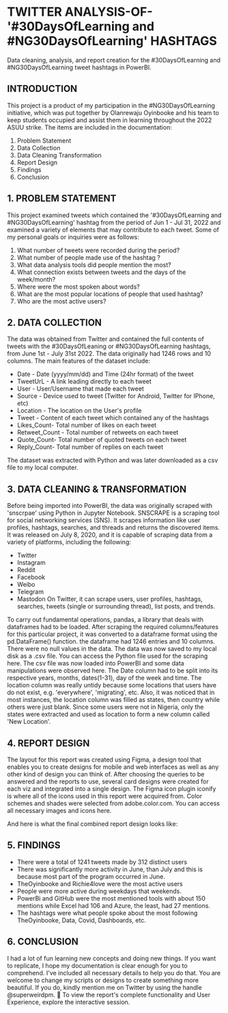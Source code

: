 # TWITTER ANALYSIS-OF-'#30DaysOfLearning and #NG30DaysOfLearning' HASHTAGS
Data cleaning, analysis, and report creation for the #30DaysOfLearning and #NG30DaysOfLearning tweet hashtags in PowerBI.


## INTRODUCTION
This project is a product of my participation in the #NG30DaysOfLearning initiative, which was put together by Olanrewaju Oyinbooke and his team to keep students occupied and assist them in learning throughout the 2022 ASUU strike. The items are included in the documentation:
1. Problem Statement
2. Data Collection
3. Data Cleaning Transformation 
4. Report Design
5. Findings 
6. Conclusion

## 1. PROBLEM STATEMENT
This project examined tweets which contained the  '#30DaysOfLearning and #NG30DaysOfLearning' hashtag from the period of Jun 1 - Jul 31, 2022 and examined a variety of elements that may contribute to each tweet. Some of my personal goals or inquiries were as follows:
1. What number of tweets were recorded during the period?
2. What number of people made use of the hashtag ?
3. What data analysis tools did people mention the most?
4. What connection exists between tweets and the days of the week/month?
5. Where were the most spoken about words?
6. What are the most popular locations of people that used hashtag?
7. Who are the most active users?


## 2. DATA COLLECTION
The data was obtained from Twitter and contained  the full contents of tweets with the #30DaysOfLeaning or #NG30DaysOfLearning hashtags, from June 1st - July 31st 2022. 
The data originally had 1246 rows and 10 columns. The main features of the dataset include:
* Date - Date (yyyy/mm/dd) and Time (24hr format) of the tweet
* TweetUrL - A link leading directly to each tweet
* User - User/Username that made each tweet
* Source - Device used to tweet (Twitter for Android, Twitter for IPhone, etc)
* Location - The location on the User's profile
* Tweet - Content of each tweet which contained any of the hashtags
* Likes_Count- Total number of likes on each tweet
* Retweet_Count - Total number of retweets on each tweet
* Quote_Count- Total number of quoted tweets on each tweet
* Reply_Count- Total number of  replies on each tweet

The dataset was extracted with Python and was later downloaded as a csv file to my local computer.


## 3. DATA CLEANING & TRANSFORMATION
Before being imported into PowerBI, the data was originally scraped with 'snscrpae' using Python in Jupyter Notebook. SNSCRAPE is a scraping tool for social networking services (SNS). It scrapes information like user profiles, hashtags, searches, and threads and returns the discovered items. It was released on July 8, 2020, and it is capable of scraping data from a variety of platforms, including the following:
* Twitter
* Instagram
* Reddit
* Facebook
* Weibo
* Telegram
* Mastodon
On Twitter, it can scrape users, user profiles, hashtags, searches, tweets (single or surrounding thread), list posts, and trends.

To carry out fundamental operations, pandas, a library that deals with dataframes had to be loaded. 
After scraping the required columns/features for this particular project, it was converted to a dataframe format using the pd.DataFrame() function. the dataframe had 1246 entries and 10 columns. There were no null values in the data. The data was now saved to my local disk as a .csv file.
You can access the Python file used for the scraping here.
The csv file was now loaded into PowerBI and some data manipulations were observed here. The Date column had to be split into its respective years, months, dates(1-31), day of the week and time.
The location column was really untidy because some locations that users have do not exist, e.g. 'everywhere', 'migrating', etc. Also, it was noticed that in most instances, the location column was filled as states, then country while others were just blank. Since some users were not in Nigeria, only the states were extracted and used as location to form a new column called 'New Location'.

## 4. REPORT DESIGN
The layout for this report was created using Figma, a design tool that enables you to create designs for mobile and web interfaces as well as any other kind of design you can think of. After choosing the queries to be answered and the reports to use, several card designs were created for each viz and integrated into a single design. The Figma icon plugin iconify is where all of the icons used in this report were acquired from. Color schemes and shades were selected from adobe.color.com. You can access all necessary images and icons here.


And here is what the final combined report design looks like:


## 5. FINDINGS
* There were a total of 1241 tweets made by 312 distinct users
* There was significantly more activity in June, than July and this is because most part of the program occurred in June.  
* TheOyinbooke and Richie4love were the most active users
* People were more active during weekdays that weekends.
* PowerBi and GitHub were the most mentioned tools with about 150 mentions while Excel had 106 and Azure, the least, had 27 mentions.
* The hashtags were what people spoke about the most following TheOyinbooke, Data, Covid, Dashboards, etc.


## 6. CONCLUSION
I had a lot of fun learning new concepts and doing new things. If you want to replicate, I hope my documentation is clear enough for you to comprehend. I've included all necessary details to help you do that. You are welcome to change my scripts or designs to create something more beautiful. If you do, kindly mention me on Twitter by using the handle @superweirdpm. 🚀
To view the report's complete functionality and User Experience, explore the interactive session.

